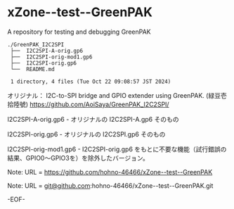 # xZone--test--GreenPAK

A repository for testing and debugging GreenPAK

    ./GreenPAK_I2C2SPI
     ├──  I2C2SPI-A-orig.gp6
     ├──  I2C2SPI-orig-mod1.gp6
     ├──  I2C2SPI-orig.gp6
     └──  README.md
     
     1 directory, 4 files (Tue Oct 22 09:08:57 JST 2024)


オリジナル： I2C-to-SPI bridge and GPIO extender using GreenPAK. (緑豆壱拾陸號)
https://github.com/AoiSaya/GreenPAK_I2C2SPI/

I2C2SPI-A-orig.gp6 - オリジナルの I2C2SPI-A.gp6 そのもの

I2C2SPI-orig.gp6 - オリジナルの I2C2SPI.gp6 そのもの

I2C2SPI-orig-mod1.gp6 - I2C2SPI-orig.gp6 をもとに不要な機能（試行錯誤の結果、GPIO0〜GPIO3を）を除外したバージョン。


Note: URL = https://github.com/hohno-46466/xZone--test--GreenPAK

Note: URL = git@github.com:hohno-46466/xZone--test--GreenPAK.git

-EOF-
